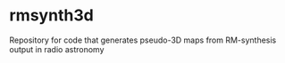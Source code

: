 # rmsynth3d
Repository for code that generates pseudo-3D maps from RM-synthesis output in radio astronomy
